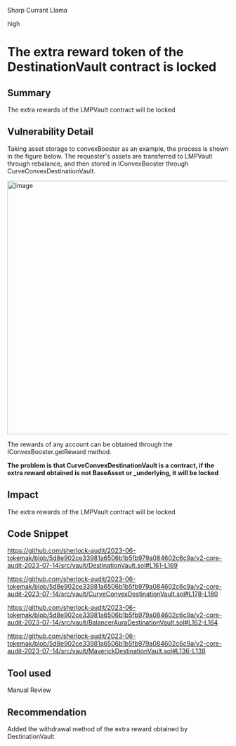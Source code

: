 Sharp Currant Llama

high

# The extra reward token of the DestinationVault contract is locked
## Summary

The extra rewards of the LMPVault contract will be locked

## Vulnerability Detail
Taking asset storage to convexBooster as an example, the process is shown in the figure below. The requester's assets are transferred to LMPVault through rebalance, and then stored in IConvexBooster through CurveConvexDestinationVault.


<img width="578" alt="image" src="https://github.com/sherlock-audit/2023-06-tokemak-wangxx2026/assets/4220591/e8b4288b-fbba-4c19-b7f6-43df7e7d8d8d">

The rewards of any account can be obtained through the IConvexBooster.getReward method. 

<b>The problem is that CurveConvexDestinationVault is a contract, if the extra reward obtained is not BaseAsset or _underlying, it will be locked</b>


## Impact

The extra rewards of the LMPVault contract will be locked

## Code Snippet

https://github.com/sherlock-audit/2023-06-tokemak/blob/5d8e902ce33981a6506b1b5fb979a084602c6c9a/v2-core-audit-2023-07-14/src/vault/DestinationVault.sol#L161-L169

https://github.com/sherlock-audit/2023-06-tokemak/blob/5d8e902ce33981a6506b1b5fb979a084602c6c9a/v2-core-audit-2023-07-14/src/vault/CurveConvexDestinationVault.sol#L178-L180

https://github.com/sherlock-audit/2023-06-tokemak/blob/5d8e902ce33981a6506b1b5fb979a084602c6c9a/v2-core-audit-2023-07-14/src/vault/BalancerAuraDestinationVault.sol#L162-L164

https://github.com/sherlock-audit/2023-06-tokemak/blob/5d8e902ce33981a6506b1b5fb979a084602c6c9a/v2-core-audit-2023-07-14/src/vault/MaverickDestinationVault.sol#L136-L138

## Tool used

Manual Review

## Recommendation

Added the withdrawal method of the extra reward obtained by DestinationVault
